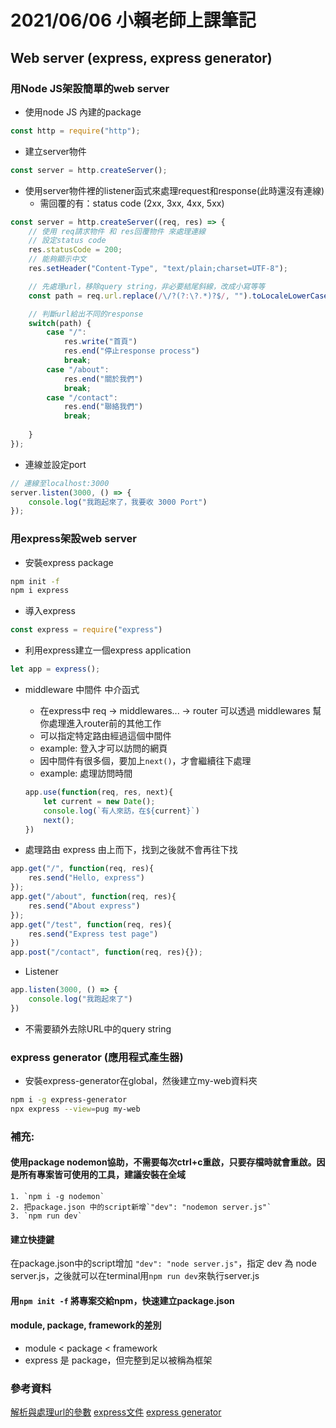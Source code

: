 # 2021/06/06 小賴老師上課筆記
## Web server (express, express generator)

### 用Node JS架設簡單的web server
- 使用node JS 內建的package
```javascript
const http = require("http");
```

- 建立server物件
```javascript
const server = http.createServer();
```

- 使用server物件裡的listener函式來處理request和response(此時還沒有連線)
    - 需回覆的有：status code (2xx, 3xx, 4xx, 5xx)
```javascript
const server = http.createServer((req, res) => {
    // 使用 req請求物件 和 res回覆物件 來處理連線
    // 設定status code
    res.statusCode = 200;
    // 能夠顯示中文
    res.setHeader("Content-Type", "text/plain;charset=UTF-8");

    // 先處理url，移除query string，非必要結尾斜線，改成小寫等等
    const path = req.url.replace(/\/?(?:\?.*)?$/, "").toLocaleLowerCase();

    // 判斷url給出不同的response
    switch(path) {
        case "/":
            res.write("首頁")
            res.end("停止response process")
            break;
        case "/about":
            res.end("關於我們")
            break;
        case "/contact":
            res.end("聯絡我們")
            break;
        
    }
});
```
- 連線並設定port
```javascript
// 連線至localhost:3000
server.listen(3000, () => {
    console.log("我跑起來了，我要收 3000 Port")
});
```

### 用express架設web server

- 安裝express package
```bash
npm init -f
npm i express
```

- 導入express
```javascript
const express = require("express")
```

- 利用express建立一個express application
```javascript
let app = express();
```

- middleware 中間件 中介函式
    - 在express中 req -> middlewares... -> router
    可以透過 middlewares 幫你處理進入router前的其他工作
    - 可以指定特定路由經過這個中間件
    - example: 登入才可以訪問的網頁
    - 因中間件有很多個，要加上`next()`，才會繼續往下處理
    - example: 處理訪問時間
    ```javascript
    app.use(function(req, res, next){
        let current = new Date();
        console.log(`有人來訪，在${current}`)
        next(); 
    })
    ```

- 處理路由 express 由上而下，找到之後就不會再往下找
```javascript
app.get("/", function(req, res){
    res.send("Hello, express")
});
app.get("/about", function(req, res){
    res.send("About express")
});
app.get("/test", function(req, res){
    res.send("Express test page")
})
app.post("/contact", function(req, res){});
```

- Listener
```javascript
app.listen(3000, () => {
    console.log("我跑起來了")
})
```

- 不需要額外去除URL中的query string

### express generator (應用程式產生器)
- 安裝express-generator在global，然後建立my-web資料夾
```bash
npm i -g express-generator
npx express --view=pug my-web
```

### 補充: 
#### 使用package nodemon協助，不需要每次ctrl+c重啟，只要存檔時就會重啟。因是所有專案皆可使用的工具，建議安裝在全域
    1. `npm i -g nodemon`
    2. 把package.json 中的script新增`"dev": "nodemon server.js"`
    3. `npm run dev`
#### 建立快捷鍵
在package.json中的script增加 `"dev": "node server.js"`，指定 dev 為 node server.js，之後就可以在terminal用`npm run dev`來執行server.js

#### 用`npm init -f` 將專案交給npm，快速建立package.json

#### module, package, framework的差別
- module < package < framework
- express 是 package，但完整到足以被稱為框架

### 參考資料
[解析與處理url的參數](https://pjchender.blogspot.com/2018/08/js-javascript-url-parameters.html)
[express文件](http://expressjs.com/en/starter/hello-world.html)
[express generator](https://expressjs.com/zh-tw/starter/generator.html)
